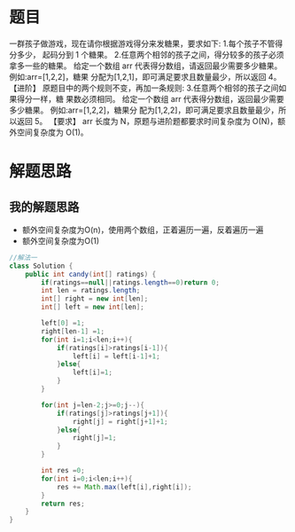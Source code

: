 # 题目
一群孩子做游戏，现在请你根据游戏得分来发糖果，要求如下: 1.每个孩子不管得分多少， 起码分到 1 个糖果。 2.任意两个相邻的孩子之间，得分较多的孩子必须拿多一些的糖果。 给定一个数组 arr 代表得分数组，请返回最少需要多少糖果。 例如:arr=[1,2,2]，糖果 分配为[1,2,1]，即可满足要求且数量最少，所以返回 4。
【进阶】
原题目中的两个规则不变，再加一条规则: 3.任意两个相邻的孩子之间如果得分一样，糖 果数必须相同。
给定一个数组 arr 代表得分数组，返回最少需要多少糖果。 例如:arr=[1,2,2]，糖果分 配为[1,2,2]，即可满足要求且数量最少，所以返回 5。
【要求】
arr 长度为 N，原题与进阶题都要求时间复杂度为 O(N)，额外空间复杂度为 O(1)。

# 解题思路

## 我的解题思路
- 额外空间复杂度为O(n)，使用两个数组，正着遍历一遍，反着遍历一遍
- 额外空间复杂度为O(1)

```java
//解法一
class Solution {
    public int candy(int[] ratings) {
        if(ratings==null||ratings.length==0)return 0;
        int len = ratings.length;
        int[] right = new int[len];
        int[] left = new int[len];

        left[0] =1;
        right[len-1] =1;
        for(int i=1;i<len;i++){
            if(ratings[i]>ratings[i-1]){
                left[i] = left[i-1]+1;
            }else{
                left[i]=1;
            }
        }

        for(int j=len-2;j>=0;j--){
            if(ratings[j]>ratings[j+1]){
                right[j] = right[j+1]+1;
            }else{
                right[j]=1;
            }
        }

        int res =0;
        for(int i=0;i<len;i++){
            res += Math.max(left[i],right[i]);
        }
        return res;
    }
}

```
